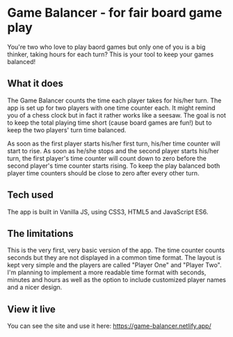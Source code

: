 # Game Balancer - for fair board game play

You're two who love to play baord games but only one of you is a big thinker, taking hours for each turn? This is your tool to keep your games balanced!

## What it does

The Game Balancer counts the time each player takes for his/her turn. The app is set up for two players with one time counter each. It might remind you of a chess clock but in fact it rather works like a seesaw. The goal is not to keep the total playing time short (cause board games are fun!) but to keep the two players' turn time balanced. 

As soon as the first player starts his/her first turn, his/her time counter will start to rise. As soon as he/she stops and the second player starts his/her turn, the first player's time counter will count down to zero before the second player's time counter starts rising. To keep the play balanced both player time counters should be close to zero after every other turn.

## Tech used

The app is built in Vanilla JS, using CSS3, HTML5 and JavaScript ES6.

## The limitations

This is the very first, very basic version of the app. The time counter counts seconds but they are not displayed in a common time format. The layout is kept very simple and the players are called "Player One" and "Player Two".
I'm planning to implement a more readable time format with seconds, minutes and hours as well as the option to include customized player names and a nicer design. 

## View it live

You can see the site and use it here: https://game-balancer.netlify.app/